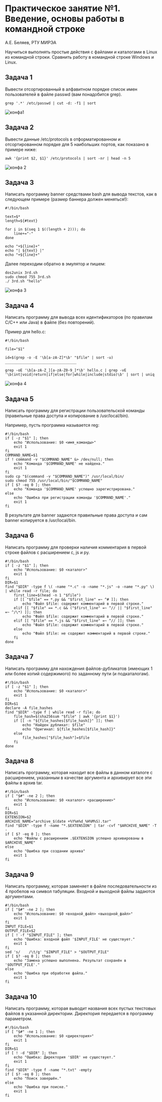 # Практическое занятие №1. Введение, основы работы в командной строке

А.Е. Беляев, РТУ МИРЭА

Научиться выполнять простые действия с файлами и каталогами в Linux из командной строки. Сравнить работу в командной строке Windows и Linux.

## Задача 1

Вывести отсортированный в алфавитном порядке список имен пользователей в файле passwd (вам понадобится grep).
```
grep '.*' /etc/passwd | cut -d: -f1 | sort
```
![конфа1](https://github.com/user-attachments/assets/b8a7237e-a104-4dea-94f5-899d49701ab8)


## Задача 2

Вывести данные /etc/protocols в отформатированном и отсортированном порядке для 5 наибольших портов, как показано в примере ниже:
```
awk '{print $2, $1}' /etc/protocols | sort -nr | head -n 5
```
![конфа 2](https://github.com/user-attachments/assets/a1b0cb63-6878-4664-99d5-068115551efe)


## Задача 3

Написать программу banner средствами bash для вывода текстов, как в следующем примере (размер баннера должен меняться!):

```
#!/bin/bash

text=$*
length=${#text}

for i in $(seq 1 $((length + 2))); do
    line+="-"
done

echo "+${line}+"
echo "| ${text} |"
echo "+${line}+"
```
Далее переходим обратно в эмулятор и пишем:
```
dos2unix 3rd.sh
sudo chmod 755 3rd.sh
./ 3rd.sh "hello"
```
![конфа 3](https://github.com/user-attachments/assets/ffb90ef5-d848-41aa-b001-8fc179fd1a65)
## Задача 4

Написать программу для вывода всех идентификаторов (по правилам C/C++ или Java) в файле (без повторений).

Пример для hello.c:

```
#!/bin/bash

file="$1"

id=$(grep -o -E '\b[a-zA-Z]*\b' "$file" | sort -u)
_________________________________

grep -oE '\b[a-zA-Z_][a-zA-Z0-9_]*\b' hello.c | grep -vE '\b(int|void|return|if|else|for|while|include|stdio)\b' | sort | uniq
```
![конфа 4](https://github.com/user-attachments/assets/9e26ff97-82cb-4df9-a8be-2e57ae619876)

## Задача 5

Написать программу для регистрации пользовательской команды (правильные права доступа и копирование в /usr/local/bin).

Например, пусть программа называется reg:

```
#!/bin/bash
if [ -z "$1" ]; then
    echo "Использование: $0 <имя_команды>"
    exit 1
fi
COMMAND_NAME=$1
if ! command -v "$COMMAND_NAME" &> /dev/null; then
    echo "Команда '$COMMAND_NAME' не найдена."
    exit 1
fi
sudo cp "$(command -v "$COMMAND_NAME")" /usr/local/bin/
sudo chmod 755 /usr/local/bin/"$COMMAND_NAME"
if [ $? -eq 0 ]; then
    echo "Команда '$COMMAND_NAME' успешно зарегистрирована."
else
    echo "Ошибка при регистрации команды '$COMMAND_NAME'."
    exit 1
fi
```

В результате для banner задаются правильные права доступа и сам banner копируется в /usr/local/bin.

## Задача 6

Написать программу для проверки наличия комментария в первой строке файлов с расширением c, js и py.
```
#!/bin/bash
if [ -z "$1" ]; then
    echo "Использование: $0 <каталог>"
    exit 1
fi
DIR=$1
find "$DIR" -type f \( -name "*.c" -o -name "*.js" -o -name "*.py" \) | while read -r file; do
    first_line=$(head -n 1 "$file")
    if [[ "$file" == *.py && "$first_line" =~ ^# ]]; then
        echo "Файл $file: содержит комментарий в первой строке."
    elif [[ "$file" == *.c && ("$first_line" =~ ^// || "$first_line" =~ ^/\*) ]]; then
        echo "Файл $file: содержит комментарий в первой строке."
    elif [[ "$file" == *.js && "$first_line" =~ ^// ]]; then
        echo "Файл $file: содержит комментарий в первой строке."
    else
        echo "Файл $file: не содержит комментарий в первой строке."
    fi
done
```

## Задача 7

Написать программу для нахождения файлов-дубликатов (имеющих 1 или более копий содержимого) по заданному пути (и подкаталогам).
```
#!/bin/bash
if [ -z "$1" ]; then
    echo "Использование: $0 <каталог>"
    exit 1
fi
DIR=$1
declare -A file_hashes
find "$DIR" -type f | while read -r file; do
    file_hash=$(sha256sum "$file" | awk '{print $1}')
    if [[ -n "${file_hashes[$file_hash]}" ]]; then
        echo "Найден дубликат: $file"
        echo "Оригинал: ${file_hashes[$file_hash]}"
    else
        file_hashes["$file_hash"]=$file
    fi
done
```

## Задача 8

Написать программу, которая находит все файлы в данном каталоге с расширением, указанным в качестве аргумента и архивирует все эти файлы в архив tar.
```
#!/bin/bash
if [ "$#" -ne 2 ]; then
    echo "Использование: $0 <каталог> <расширение>"
    exit 1
fi
DIR=$1
EXTENSION=$2
ARCHIVE_NAME="archive_$(date +%Y%m%d_%H%M%S).tar"
find "$DIR" -type f -name "*.$EXTENSION" | tar -cvf "$ARCHIVE_NAME" -T -
if [ $? -eq 0 ]; then
    echo "Файлы с расширением .$EXTENSION успешно архивированы в $ARCHIVE_NAME"
else
    echo "Ошибка при создании архива"
    exit 1
fi
```

## Задача 9

Написать программу, которая заменяет в файле последовательности из 4 пробелов на символ табуляции. Входной и выходной файлы задаются аргументами.
```
#!/bin/bash
if [ "$#" -ne 2 ]; then
    echo "Использование: $0 <входной_файл> <выходной_файл>"
    exit 1
fi
INPUT_FILE=$1
OUTPUT_FILE=$2
if [ ! -f "$INPUT_FILE" ]; then
    echo "Ошибка: входной файл '$INPUT_FILE' не существует."
    exit 1
fi
sed 's/    /\t/g' "$INPUT_FILE" > "$OUTPUT_FILE"
if [ $? -eq 0 ]; then
    echo "Замена успешно выполнена. Результат сохранён в '$OUTPUT_FILE'."
else
    echo "Ошибка при обработке файла."
    exit 1
fi
```

## Задача 10

Написать программу, которая выводит названия всех пустых текстовых файлов в указанной директории. Директория передается в программу параметром. 
```
#!/bin/bash
if [ "$#" -ne 1 ]; then
    echo "Использование: $0 <директория>"
    exit 1
fi
DIR=$1
if [ ! -d "$DIR" ]; then
    echo "Ошибка: Директория '$DIR' не существует."
    exit 1
fi
find "$DIR" -type f -name "*.txt" -empty
if [ $? -eq 0 ]; then
    echo "Поиск завершён."
else
    echo "Ошибка при поиске."
    exit 1
fi

```
